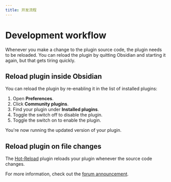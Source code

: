 ```yaml
---
title: 开发流程
---
```


# Development workflow

Whenever you make a change to the plugin source code, the plugin needs to be reloaded. You can reload the plugin by quitting Obsidian and starting it again, but that gets tiring quickly.

## Reload plugin inside Obsidian

You can reload the plugin by re-enabling it in the list of installed plugins:

1. Open **Preferences**.
2. Click **Community plugins**.
3. Find your plugin under **Installed plugins**.
4. Toggle the switch off to disable the plugin.
5. Toggle the switch on to enable the plugin.

You're now running the updated version of your plugin.

## Reload plugin on file changes

The [Hot-Reload](https://github.com/pjeby/hot-reload) plugin reloads your plugin whenever the source code changes.

For more information, check out the [forum announcement](https://forum.obsidian.md/t/plugin-release-for-developers-hot-reload-the-plugin-s-youre-developing/12185).
